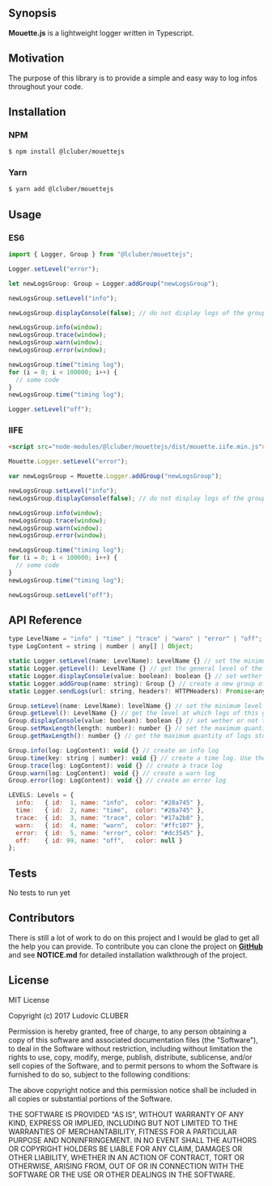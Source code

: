 ## Synopsis

**Mouette.js** is a lightweight logger written in Typescript.

## Motivation

The purpose of this library is to provide a simple and easy way to log infos throughout your code.

## Installation

### NPM

```bash
$ npm install @lcluber/mouettejs
```

### Yarn

```bash
$ yarn add @lcluber/mouettejs
```

## Usage

### ES6

```javascript
import { Logger, Group } from "@lcluber/mouettejs";

Logger.setLevel("error");

let newLogsGroup: Group = Logger.addGroup("newLogsGroup");

newLogsGroup.setLevel("info");

newLogsGroup.displayConsole(false); // do not display logs of the group into console

newLogsGroup.info(window);
newLogsGroup.trace(window);
newLogsGroup.warn(window);
newLogsGroup.error(window);

newLogsGroup.time("timing log");
for (i = 0; i < 100000; i++) {
  // some code
}
newLogsGroup.time("timing log");

Logger.setLevel("off");
```

### IIFE

```html
<script src="node-modules/@lcluber/mouettejs/dist/mouette.iife.min.js"></script>
```

```javascript
Mouette.Logger.setLevel("error");

var newLogsGroup = Mouette.Logger.addGroup("newLogsGroup");

newLogsGroup.setLevel("info");
newLogsGroup.displayConsole(false); // do not display logs of the group into console

newLogsGroup.info(window);
newLogsGroup.trace(window);
newLogsGroup.warn(window);
newLogsGroup.error(window);

newLogsGroup.time("timing log");
for (i = 0; i < 100000; i++) {
  // some code
}
newLogsGroup.time("timing log");

newLogsGroup.setLevel("off");
```

## API Reference

```javascript
type LevelName = "info" | "time" | "trace" | "warn" | "error" | "off";
type LogContent = string | number | any[] | Object;

static Logger.setLevel(name: LevelName): LevelName {} // set the minimum level at which logs can be stored and displayed into console. Note that this setting will propagate to every group. You can set a different level for a group AFTER setting the level for the entire logger.
static Logger.getLevel(): LevelName {} // get the general level of the logger. Note that groups can have a different level if changed afterwards at group level
static Logger.displayConsole(value: boolean): boolean {} // set wether or not to display logs into console at logger level. Note that this setting will propagate to every group. This option can be changed individually for each group if changed afterwards at group level
static Logger.addGroup(name: string): Group {} // create a new group of logs
static Logger.sendLogs(url: string, headers?: HTTPHeaders): Promise<any> {} // send logs using http post request

Group.setLevel(name: LevelName): levelName {} // set the minimum level at which logs of this group can be stored and displayed into console
Group.getLevel(): LevelName {} // get the level at which logs of this group can be displayed
Group.displayConsole(value: boolean): boolean {} // set wether or not to display logs into console
Group.setMaxLength(length: number): number {} // set the maximum quantity of logs stored by this group
Group.getMaxLength(): number {} // get the maximum quantity of logs stored by this group

Group.info(log: LogContent): void {} // create an info log
Group.time(key: string | number): void {} // create a time log. Use the same method to start or stop the timer. Using the same key, first call will start it, second call will stop it and return the elapsed time between the two.
Group.trace(log: LogContent): void {} // create a trace log
Group.warn(log: LogContent): void {} // create a warn log
Group.error(log: LogContent): void {} // create an error log

LEVELS: Levels = {
  info:   { id:  1, name: "info",  color: "#28a745" },
  time:   { id:  2, name: "time",  color: "#28a745" },
  trace:  { id:  3, name: "trace", color: "#17a2b8" },
  warn:   { id:  4, name: "warn",  color: "#ffc107" },
  error:  { id:  5, name: "error", color: "#dc3545" },
  off:    { id: 99, name: "off",   color: null }
};

```

## Tests

No tests to run yet

## Contributors

There is still a lot of work to do on this project and I would be glad to get all the help you can provide.
To contribute you can clone the project on **[GitHub](https://github.com/LCluber/Mouette.js)** and see **NOTICE.md** for detailed installation walkthrough of the project.

## License

MIT License

Copyright (c) 2017 Ludovic CLUBER

Permission is hereby granted, free of charge, to any person obtaining a copy
of this software and associated documentation files (the "Software"), to deal
in the Software without restriction, including without limitation the rights
to use, copy, modify, merge, publish, distribute, sublicense, and/or sell
copies of the Software, and to permit persons to whom the Software is
furnished to do so, subject to the following conditions:

The above copyright notice and this permission notice shall be included in all
copies or substantial portions of the Software.

THE SOFTWARE IS PROVIDED "AS IS", WITHOUT WARRANTY OF ANY KIND, EXPRESS OR
IMPLIED, INCLUDING BUT NOT LIMITED TO THE WARRANTIES OF MERCHANTABILITY,
FITNESS FOR A PARTICULAR PURPOSE AND NONINFRINGEMENT. IN NO EVENT SHALL THE
AUTHORS OR COPYRIGHT HOLDERS BE LIABLE FOR ANY CLAIM, DAMAGES OR OTHER
LIABILITY, WHETHER IN AN ACTION OF CONTRACT, TORT OR OTHERWISE, ARISING FROM,
OUT OF OR IN CONNECTION WITH THE SOFTWARE OR THE USE OR OTHER DEALINGS IN THE
SOFTWARE.
